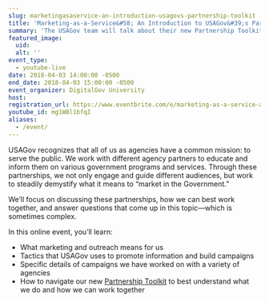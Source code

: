 ```yaml
---
slug: marketingasaservice-an-introduction-usagovs-partnership-toolkit
title: 'Marketing-as-a-Service&#58; An Introduction to USAGov&#39;s Partnership Toolkit'
summary: 'The USAGov team will talk about their new Partnership Toolkit and focus on how government agencies can partner with USAGov to market various programs and services.'
featured_image:
  uid:
  alt: ''
event_type:
  - youtube-live
date: 2018-04-03 14:00:00 -0500
end_date: 2018-04-03 15:00:00 -0500
event_organizer: DigitalGov University
host:
registration_url: https://www.eventbrite.com/e/marketing-as-a-service-an-introduction-to-usagovs-partnership-toolkit-registration-44339870747
youtube_id: mg1W8l1bfqI
aliases:
  - /event/
---
```


USAGov recognizes that all of us as agencies have a common mission: to serve the public. We work with different agency partners to educate and inform them on various government programs and services. Through these partnerships, we not only engage and guide different audiences, but work to steadily demystify what it means to “market in the Government.”

We’ll focus on discussing these partnerships, how we can best work together, and answer questions that come up in this topic—which is sometimes complex.

In this online event, you’ll learn:

- What marketing and outreach means for us
- Tactics that USAGov uses to promote information and build campaigns
- Specific details of campaigns we have worked on with a variety of agencies
- How to navigate our new [Partnership Toolkit](https://connect.usa.gov/digital-toolkit-ready-to-work) to best understand what we do and how we can work together
